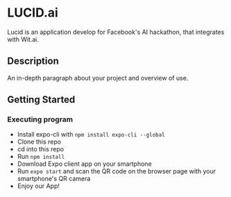# LUCID.ai

Lucid is an application develop for Facebook's AI hackathon, that integrates with Wit.ai.

## Description

An in-depth paragraph about your project and overview of use.

## Getting Started

### Executing program

* Install expo-cli with `npm install expo-cli --global`
* Clone this repo
* cd into this repo
* Run `npm install`
* Download Expo client app on your smartphone
* Run `expo start` and scan the QR code on the browser page with your smartphone's QR camera
* Enjoy our App!